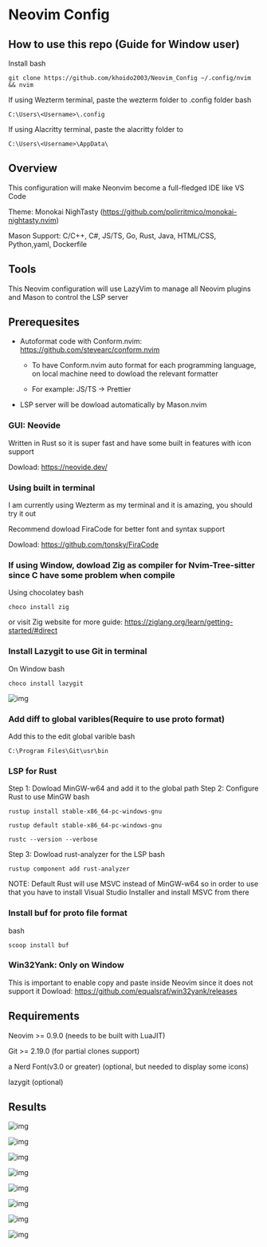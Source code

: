 # Neovim Config

## How to use this repo (Guide for Window user)
Install
bash
```
git clone https://github.com/khoido2003/Neovim_Config ~/.config/nvim && nvim
```

If using Wezterm terminal, paste the wezterm folder to .config folder
bash
```
C:\Users\<Username>\.config
```

If using Alacritty terminal, paste the alacritty folder to
```
C:\Users\<Username>\AppData\ 
```

## Overview

This configuration will make Neonvim become a full-fledged IDE like VS Code

Theme: Monokai NighTasty (https://github.com/polirritmico/monokai-nightasty.nvim) 

Mason Support: C/C++, C#, JS/TS, Go, Rust, Java, HTML/CSS, Python,yaml, Dockerfile

## Tools

This Neovim configuration will use LazyVim to manage all Neovim plugins and Mason to control the LSP server

## Prerequesites

- Autoformat code with Conform.nvim: https://github.com/stevearc/conform.nvim

    + To have Conform.nvim auto format for each programming language, on local machine
    need to dowload the relevant formatter

    + For example: JS/TS -> Prettier

- LSP server will be dowload automatically by Mason.nvim


### GUI: Neovide

Written in Rust so it is super fast and have some built in features with icon support

Dowload: https://neovide.dev/

### Using built in terminal

I am currently using Wezterm as my terminal and it is amazing, you should try it
out

Recommend dowload FiraCode for better font and syntax support

Dowload: https://github.com/tonsky/FiraCode

### If using Window, dowload Zig as compiler for Nvim-Tree-sitter since C have some problem when compile

Using chocolatey
bash

```
choco install zig
```
or visit Zig website for more guide: https://ziglang.org/learn/getting-started/#direct

### Install Lazygit to use Git in terminal

On Window
bash
```
choco install lazygit
```

![img](images/7.png)


### Add diff to global varibles(Require to use proto format)

Add this to the edit global varible
bash
```
C:\Program Files\Git\usr\bin
```
### LSP for Rust

Step 1: Dowload MinGW-w64 and add it to the global path
Step 2: Configure Rust to use MinGW 
bash 
```
rustup install stable-x86_64-pc-windows-gnu

rustup default stable-x86_64-pc-windows-gnu

rustc --version --verbose

```

Step 3: Dowload rust-analyzer for the LSP
bash
```
rustup component add rust-analyzer
```

NOTE: Default Rust will use MSVC instead of MinGW-w64 so in order to use that
you have to install Visual Studio Installer and install MSVC from there

### Install buf for proto file format
bash
```
scoop install buf
```

### Win32Yank: Only on Window

This is important to enable copy and paste inside Neovim since it does not support it
Dowload: https://github.com/equalsraf/win32yank/releases


## Requirements

Neovim >= 0.9.0 (needs to be built with LuaJIT)

Git >= 2.19.0 (for partial clones support)

a Nerd Font(v3.0 or greater) (optional, but needed to display some icons)

lazygit (optional)

## Results
![img](images/0.jpg)

![img](images/1.png)

![img](images/2.png)

![img](images/3.png)

![img](images/4.png)

![img](images/5.png)

![img](images/6.png)

![img](images/7.png)
